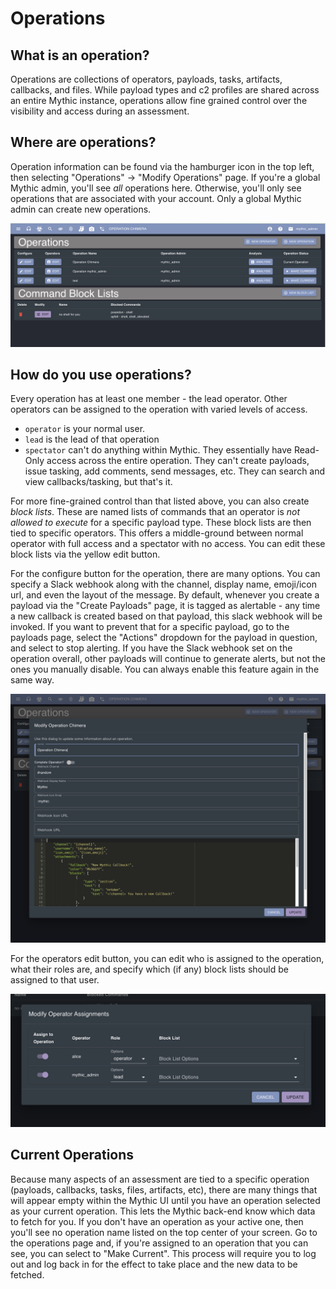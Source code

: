 # Operations

## What is an operation?

Operations are collections of operators, payloads, tasks, artifacts, callbacks, and files. While payload types and c2 profiles are shared across an entire Mythic instance, operations allow fine grained control over the visibility and access during an assessment.

## Where are operations?

Operation information can be found via the hamburger icon in the top left, then selecting "Operations" -> "Modify Operations" page. If you're a global Mythic admin, you'll see _all_ operations here. Otherwise, you'll only see operations that are associated with your account. Only a global Mythic admin can create new operations.

![](<../.gitbook/assets/Screen Shot 2021-12-02 at 3.27.10 PM.png>)

## How do you use operations?

Every operation has at least one member - the lead operator. Other operators can be assigned to the operation with varied levels of access.

* `operator` is your normal user.
* `lead` is the lead of that operation
* `spectator` can't do anything within Mythic. They essentially have Read-Only access across the entire operation. They can't create payloads, issue tasking, add comments, send messages, etc. They can search and view callbacks/tasking, but that's it.

For more fine-grained control than that listed above, you can also create _block lists_. These are named lists of commands that an operator is _not allowed to execute_ for a specific payload type. These block lists are then tied to specific operators. This offers a middle-ground between normal operator with full access and a spectator with no access. You can edit these block lists via the yellow edit button.

For the configure button for the operation, there are many options. You can specify a Slack webhook along with the channel, display name, emoji/icon url, and even the layout of the message. By default, whenever you create a payload via the "Create Payloads" page, it is tagged as alertable - any time a new callback is created based on that payload, this slack webhook will be invoked. If you want to prevent that for a specific payload, go to the payloads page, select the "Actions" dropdown for the payload in question, and select to stop alerting. If you have the Slack webhook set on the operation overall, other payloads will continue to generate alerts, but not the ones you manually disable. You can always enable this feature again in the same way.

![](<../.gitbook/assets/Screen Shot 2021-12-02 at 3.29.50 PM.png>)

For the operators edit button, you can edit who is assigned to the operation, what their roles are, and specify which (if any) block lists should be assigned to that user.

![](<../.gitbook/assets/Screen Shot 2021-12-02 at 3.31.27 PM.png>)

## Current Operations

Because many aspects of an assessment are tied to a specific operation (payloads, callbacks, tasks, files, artifacts, etc), there are many things that will appear empty within the Mythic UI until you have an operation selected as your current operation. This lets the Mythic back-end know which data to fetch for you. If you don't have an operation as your active one, then you'll see no operation name listed on the top center of your screen. Go to the operations page and, if you're assigned to an operation that you can see, you can select to "Make Current". This process will require you to log out and log back in for the effect to take place and the new data to be fetched.
